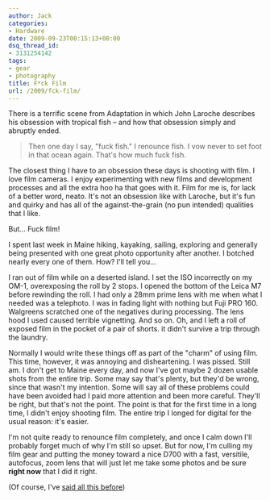 ```yaml
---
author: Jack
categories:
- Hardware
date: 2009-09-23T00:15:13+00:00
dsq_thread_id:
- 3131254142
tags:
- gear
- photography
title: F*ck Film
url: /2009/fck-film/
---
```


<span class="embed-youtube" style="text-align:center; display: block;"></span>

There is a terrific scene from Adaptation in which John Laroche describes his obsession with tropical fish &#8211; and how that obsession simply and abruptly ended.

> Then one day I say, "fuck fish." I renounce fish. I vow never to set foot in that ocean again. That's how much fuck fish. 

The closest thing I have to an obsession these days is shooting with film. I love film cameras. I enjoy experimenting with new films and development processes and all the extra hoo ha that goes with it. Film for me is, for lack of a better word, neato. It's not an obsession like with Laroche, but it's fun and quirky and has all of the against-the-grain (no pun intended) qualities that I like.

But&#8230; Fuck film!

I spent last week in Maine hiking, kayaking, sailing, exploring and generally being presented with one great photo opportunity after another. I botched nearly every one of them. How? I'll tell you&#8230;

I ran out of film while on a deserted island. I set the ISO incorrectly on my OM-1, overexposing the roll by 2 stops. I opened the bottom of the Leica M7 before rewinding the roll. I had only a 28mm prime lens with me when what I needed was a telephoto. I was in fading light with nothing but Fuji PRO 160. Walgreens scratched one of the negatives during processing. The lens hood I used caused terrible vignetting. And so on. Oh, and I left a roll of exposed film in the pocket of a pair of shorts. it didn't survive a trip through the laundry.

Normally I would write these things off as part of the "charm" of using film. This time, however, it was annoying and disheartening. I was pissed. Still am. I don't get to Maine every day, and now I've got maybe 2 dozen usable shots from the entire trip. Some may say that's plenty, but they'd be wrong, since that wasn't my intention. Some will say all of these problems could have been avoided had I paid more attention and been more careful. They'll be right, but that's not the point. The point is that for the first time in a long time, I didn't enjoy shooting film. The entire trip I longed for digital for the usual reason: it's easier.

I'm not quite ready to renounce film completely, and once I calm down I'll probably forget much of why I'm still so upset. But for now, I'm culling my film gear and putting the money toward a nice D700 with a fast, versitile, autofocus, zoom lens that will just let me take some photos and be sure **right now** that I did it right.

(Of course, I've [said all this before][1])

 [1]: https://jackbaty.com/2005/05/no-more-film/